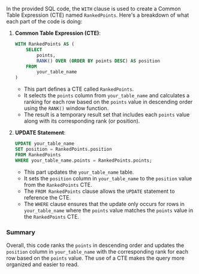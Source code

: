 In the provided SQL code, the `WITH` clause is used to create a Common Table Expression (CTE) named `RankedPoints`. Here's a breakdown of what each part of the code is doing:

1. **Common Table Expression (CTE)**:
   ```sql
   WITH RankedPoints AS (
       SELECT 
           points,
           RANK() OVER (ORDER BY points DESC) AS position
       FROM 
           your_table_name
   )
   ```
   - This part defines a CTE called `RankedPoints`. 
   - It selects the `points` column from `your_table_name` and calculates a ranking for each row based on the `points` value in descending order using the `RANK()` window function. 
   - The result is a temporary result set that includes each `points` value along with its corresponding rank (or position).

2. **UPDATE Statement**:
   ```sql
   UPDATE your_table_name
   SET position = RankedPoints.position
   FROM RankedPoints
   WHERE your_table_name.points = RankedPoints.points;
   ```
   - This part updates the `your_table_name` table.
   - It sets the `position` column in `your_table_name` to the `position` value from the `RankedPoints` CTE.
   - The `FROM RankedPoints` clause allows the `UPDATE` statement to reference the CTE.
   - The `WHERE` clause ensures that the update only occurs for rows in `your_table_name` where the `points` value matches the `points` value in the `RankedPoints` CTE.

### Summary
Overall, this code ranks the `points` in descending order and updates the `position` column in `your_table_name` with the corresponding rank for each row based on the `points` value. The use of a CTE makes the query more organized and easier to read.